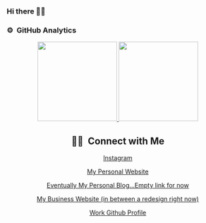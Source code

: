 ### Hi there 👋🏿

### ⚙️ &nbsp;GitHub Analytics

<p align="center">
<a href="https://github.com/hola-there">
  <img height="180em" src="https://github-readme-stats-eight-theta.vercel.app/api?username=hola-there&show_icons=true&theme=algolia&include_all_commits=true&count_private=true"/>
  <img height="180em" src="https://github-readme-stats-eight-theta.vercel.app/api/top-langs/?username=hola-there&layout=compact&langs_count=8&theme=algolia"/>
</a>
</p>

<h2 align="center">
🤝🏻 &nbsp;Connect with Me
</h2>
  
<p align="center">
  <a href="https://www.instagram.com/olabamisaiye/">Instagram</a>
</p>
<p align="center">  
  <a href="https://checkout.olabamisaiye.me/">My Personal Website</a>
</p>
<p align="center">
  <a href="#">Eventually My Personal Blog...Empty link for now</a>
</p>
<p align="center">
  <a href="https://swapp.solutions">My Business Website (in between a redesign right now)</a>
</p>
<p align="center">
  <a href="https://github.com/ola-pt">Work Github Profile</a>
</p>

<!--
**hola-there/hola-there** is a ✨ _special_ ✨ repository because its `README.md` (this file) appears on your GitHub profile.

Here are some ideas to get you started:

- 🔭 I’m currently working on ...
- 🌱 I’m currently learning ...
- 👯 I’m looking to collaborate on ...
- 🤔 I’m looking for help with ...
- 💬 Ask me about ...
- 📫 How to reach me: ...
- 😄 Pronouns: ...
- ⚡ Fun fact: ...
-->
